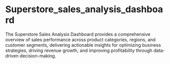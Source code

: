 # Superstore_sales_analysis_dashboard
The Superstore Sales Analysis Dashboard provides a comprehensive overview of sales performance across product categories, regions, and customer segments, delivering actionable insights for optimizing business strategies, driving revenue growth, and improving profitability through data-driven decision-making.

